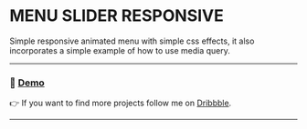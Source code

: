 # MENU SLIDER RESPONSIVE
 
Simple responsive animated menu with simple css effects, it also incorporates a simple example of how to use media query.

---
### 🚀 [Demo](https://amariner.github.io/Menu-slider-responsive/)


👉 If you want to find more projects follow me on [Dribbble](https://dribbble.com/AndreuMariner).

---
